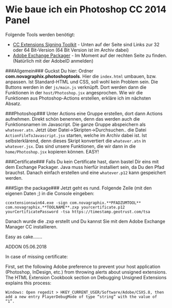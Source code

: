 Wie baue ich ein Photoshop CC 2014 Panel
========================================

Folgende Tools werden benötigt:

* [CC Extensions Signing Toolkit](http://labs.adobe.com/downloads/extensionbuilder3.html) - Unten auf der Seite sind Links zur 32 oder 64 Bit-Version (64 Bit Version ist im Archiv dabei)
* [Adobe Exchange Packager](http://www.adobeexchange.com/resources) - Im Moment auf der rechten Seite zu finden. (Natürlich mit der AdobeID anmelden)

###Allgemein###
Guckst Du hier: Ordner **com.novagraphix.photoshoptools**. Hier die `index.html` umbauen, bzw. anpassen. Ist Standard-HTML und CSS, soll wohl kein Problem sein. Die Buttons werden in der `js/main.js` verknüpft. Dort werden dann die Funktionen in der `host/Photoshop.jsx` angesprochen. Wie wir die Funktionen aus Photoshop-Actions erstellen, erkläre ich im nächsten Absatz.

###Photoshop###
Unter Actions eine Gruppe erstellen, dort dann Actions aufnehmen. Direkt schön benennen, denn das werden auch die Funktionsnamen im Javascript. Die ganze Gruppe abspeichern als `whatever.atn`. Jetzt über Datei->Skripten->Durchsuchen.. die Datei `ActionFileToJavascript.jsx` starten, welche im Archiv dabei ist. Ist selbsterklärend, denn dieses Skript konvertiert die `whatever.atn` in `whatever.jsx`. Das sind unsere Funktionen, die wir dann in die `home/Photoshop.jsx` kopieren können. EASY!

###Certificate###
Falls Du kein Certificate hast, dann bastel Dir eins mit dem Exchange Packager. Java muss hierfür installiert sein, da Du den Pfad brauchst. Danach einfach erstellen und eine `whatever.p12` kann gespeichert werden.

###Sign the package###
Jetzt geht es rund. Folgende Zeile (mit den eigenen Daten ;) in die Console eingeben:

`ccextensionswin64.exe -sign com.novagraphix.**PFADZUMTOOL** com.novagraphix.**TOOLNAME**.zxp yourcertificate.p12 yourCertificatePassword -tsa https://timestamp.geotrust.com/tsa`

Danach wurde die .zxp erstellt und Du kannst Sie mit dem Adobe Exchange Manager CC installieren.

Easy as cake.......

ADDON 05.06.2018

In case of missing certificate:

First, set the following Adobe preference to prevent your host application (Photoshop, InDesign, etc.) from throwing alerts about unsigned extensions. The HTML Extension Cookbook section on Debugging Unsigned Extensions explains this process:

    Windows: Open regedit > HKEY_CURRENT_USER/Software/Adobe/CSXS.8, then add a new entry PlayerDebugMode of type “string” with the value of “1”.

